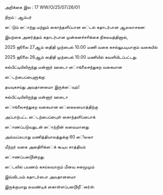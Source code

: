 அறிக்கை இல : 17 WW/O/25/07/26/01

நிறம் : ஆம்பர்

ைடும் ைாற்று மற்றும் கைாந்தளிப்பான ைடல் கதாடர்பான ஆலலாசகன:

இயற்கை அனர்த்தம் கதாடர்பான முன்கனச்சாிக்கை நிகலயத்தினால்,

2025 ஜூலை 27ஆம் திைதி முற்பைல் 10.00 மணி வகை கசல்லுபடியாகும் வகையில்

2025 ஜூலை 26ஆம் திைதி முற்பைல் 10.00 மணியில் கவளியிடப்பட்டது.

கல்பிட்டியிலிருந்து மன்னார் ஊடாை ைாங்லைசந்துகற வகையான

ைடற்பைப்புைளுக்கு:

தயவுகசய்து அவதானமாை இருக்ைவும்!

கல்பிட்டியிலிருந்து மன்னார் ஊடாை

ைாங்லைசந்துகற வகையான ைகைலயாைத்திற்கு

அப்பாற்பட்ட ைடற்பைப்புைள் கைாந்தளிப்பாைக்

ைாணப்படுவதுடன் ைாற்றின் லவைமானது

அவ்வப்லபாது மணித்தியாலத்துக்கு 60 ைிலலா

மீற்றர் வகை அதிைாிக்ைக் கூடிய சாத்தியம்

ைாணப்படுைின்றது.

ைடலில் பயணம் கசய்லவாரும் மீனவ சமூைமும்

இவ்விடயம் கதாடர்பாை அவதானமாை

இருக்குமாறு லவண்டிக் கைாள்ளப்படுைிறீர்ைள்.